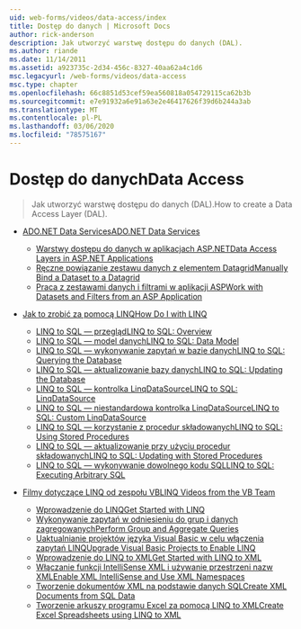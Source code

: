 ```yaml
---
uid: web-forms/videos/data-access/index
title: Dostęp do danych | Microsoft Docs
author: rick-anderson
description: Jak utworzyć warstwę dostępu do danych (DAL).
ms.author: riande
ms.date: 11/14/2011
ms.assetid: a923735c-2d34-456c-8327-40aa62a4c1d6
msc.legacyurl: /web-forms/videos/data-access
msc.type: chapter
ms.openlocfilehash: 66c8851d53cef59ea560818a054729115ca62b3b
ms.sourcegitcommit: e7e91932a6e91a63e2e46417626f39d6b244a3ab
ms.translationtype: MT
ms.contentlocale: pl-PL
ms.lasthandoff: 03/06/2020
ms.locfileid: "78575167"
---
```

# <a name="data-access"></a><span data-ttu-id="523f5-103">Dostęp do danych</span><span class="sxs-lookup"><span data-stu-id="523f5-103">Data Access</span></span>

> <span data-ttu-id="523f5-104">Jak utworzyć warstwę dostępu do danych (DAL).</span><span class="sxs-lookup"><span data-stu-id="523f5-104">How to create a Data Access Layer (DAL).</span></span>

- [<span data-ttu-id="523f5-105">ADO.NET Data Services</span><span class="sxs-lookup"><span data-stu-id="523f5-105">ADO.NET Data Services</span></span>](adonet-data-services/index.md)

    - [<span data-ttu-id="523f5-106">Warstwy dostępu do danych w aplikacjach ASP.NET</span><span class="sxs-lookup"><span data-stu-id="523f5-106">Data Access Layers in ASP.NET Applications</span></span>](adonet-data-services/data-access-layers-in-aspnet-applications.md)
    - [<span data-ttu-id="523f5-107">Ręczne powiązanie zestawu danych z elementem Datagrid</span><span class="sxs-lookup"><span data-stu-id="523f5-107">Manually Bind a Dataset to a Datagrid</span></span>](adonet-data-services/how-to-manually-bind-a-dataset-to-a-datagrid.md)
    - [<span data-ttu-id="523f5-108">Praca z zestawami danych i filtrami w aplikacji ASP</span><span class="sxs-lookup"><span data-stu-id="523f5-108">Work with Datasets and Filters from an ASP Application</span></span>](adonet-data-services/how-to-work-with-datasets-and-filters-from-an-asp-application.md)
- [<span data-ttu-id="523f5-109">Jak to zrobić za pomocą LINQ</span><span class="sxs-lookup"><span data-stu-id="523f5-109">How Do I with LINQ</span></span>](how-do-i-with-linq/index.md)

    - [<span data-ttu-id="523f5-110">LINQ to SQL — przegląd</span><span class="sxs-lookup"><span data-stu-id="523f5-110">LINQ to SQL: Overview</span></span>](how-do-i-with-linq/how-do-i-linq-to-sql-overview.md)
    - [<span data-ttu-id="523f5-111">LINQ to SQL — model danych</span><span class="sxs-lookup"><span data-stu-id="523f5-111">LINQ to SQL: Data Model</span></span>](how-do-i-with-linq/how-do-i-linq-to-sql-data-model.md)
    - [<span data-ttu-id="523f5-112">LINQ to SQL — wykonywanie zapytań w bazie danych</span><span class="sxs-lookup"><span data-stu-id="523f5-112">LINQ to SQL: Querying the Database</span></span>](how-do-i-with-linq/how-do-i-linq-to-sql-querying-the-database.md)
    - [<span data-ttu-id="523f5-113">LINQ to SQL — aktualizowanie bazy danych</span><span class="sxs-lookup"><span data-stu-id="523f5-113">LINQ to SQL: Updating the Database</span></span>](how-do-i-with-linq/how-do-i-linq-to-sql-updating-the-database.md)
    - [<span data-ttu-id="523f5-114">LINQ to SQL — kontrolka LinqDataSource</span><span class="sxs-lookup"><span data-stu-id="523f5-114">LINQ to SQL: LinqDataSource</span></span>](how-do-i-with-linq/how-do-i-linq-to-sql-linqdatasource.md)
    - [<span data-ttu-id="523f5-115">LINQ to SQL — niestandardowa kontrolka LinqDataSource</span><span class="sxs-lookup"><span data-stu-id="523f5-115">LINQ to SQL: Custom LinqDataSource</span></span>](how-do-i-with-linq/how-do-i-linq-to-sql-custom-linqdatasource.md)
    - [<span data-ttu-id="523f5-116">LINQ to SQL — korzystanie z procedur składowanych</span><span class="sxs-lookup"><span data-stu-id="523f5-116">LINQ to SQL: Using Stored Procedures</span></span>](how-do-i-with-linq/how-do-i-linq-to-sql-using-stored-procedures.md)
    - [<span data-ttu-id="523f5-117">LINQ to SQL — aktualizowanie przy użyciu procedur składowanych</span><span class="sxs-lookup"><span data-stu-id="523f5-117">LINQ to SQL: Updating with Stored Procedures</span></span>](how-do-i-with-linq/how-do-i-linq-to-sql-updating-with-stored-procedures.md)
    - [<span data-ttu-id="523f5-118">LINQ to SQL — wykonywanie dowolnego kodu SQL</span><span class="sxs-lookup"><span data-stu-id="523f5-118">LINQ to SQL: Executing Arbitrary SQL</span></span>](how-do-i-with-linq/how-do-i-linq-to-sql-executing-arbitrary-sql.md)
- [<span data-ttu-id="523f5-119">Filmy dotyczące LINQ od zespołu VB</span><span class="sxs-lookup"><span data-stu-id="523f5-119">LINQ Videos from the VB Team</span></span>](linq-videos-from-the-vb-team/index.md)

    - [<span data-ttu-id="523f5-120">Wprowadzenie do LINQ</span><span class="sxs-lookup"><span data-stu-id="523f5-120">Get Started with LINQ</span></span>](linq-videos-from-the-vb-team/how-do-i-get-started-with-linq.md)
    - [<span data-ttu-id="523f5-121">Wykonywanie zapytań w odniesieniu do grup i danych zagregowanych</span><span class="sxs-lookup"><span data-stu-id="523f5-121">Perform Group and Aggregate Queries</span></span>](linq-videos-from-the-vb-team/how-do-i-perform-group-and-aggregate-queries.md)
    - [<span data-ttu-id="523f5-122">Uaktualnianie projektów języka Visual Basic w celu włączenia zapytań LINQ</span><span class="sxs-lookup"><span data-stu-id="523f5-122">Upgrade Visual Basic Projects to Enable LINQ</span></span>](linq-videos-from-the-vb-team/how-do-i-upgrade-visual-basic-projects-to-enable-linq.md)
    - [<span data-ttu-id="523f5-123">Wprowadzenie do LINQ to XML</span><span class="sxs-lookup"><span data-stu-id="523f5-123">Get Started with LINQ to XML</span></span>](linq-videos-from-the-vb-team/how-do-i-get-started-with-linq-to-xml.md)
    - [<span data-ttu-id="523f5-124">Włączanie funkcji IntelliSense XML i używanie przestrzeni nazw XML</span><span class="sxs-lookup"><span data-stu-id="523f5-124">Enable XML IntelliSense and Use XML Namespaces</span></span>](linq-videos-from-the-vb-team/how-do-i-enable-xml-intellisense-and-use-xml-namespaces.md)
    - [<span data-ttu-id="523f5-125">Tworzenie dokumentów XML na podstawie danych SQL</span><span class="sxs-lookup"><span data-stu-id="523f5-125">Create XML Documents from SQL Data</span></span>](linq-videos-from-the-vb-team/how-do-i-create-xml-documents-from-sql-data.md)
    - [<span data-ttu-id="523f5-126">Tworzenie arkuszy programu Excel za pomocą LINQ to XML</span><span class="sxs-lookup"><span data-stu-id="523f5-126">Create Excel Spreadsheets using LINQ to XML</span></span>](linq-videos-from-the-vb-team/how-do-i-create-excel-spreadsheets-using-linq-to-xml.md)
